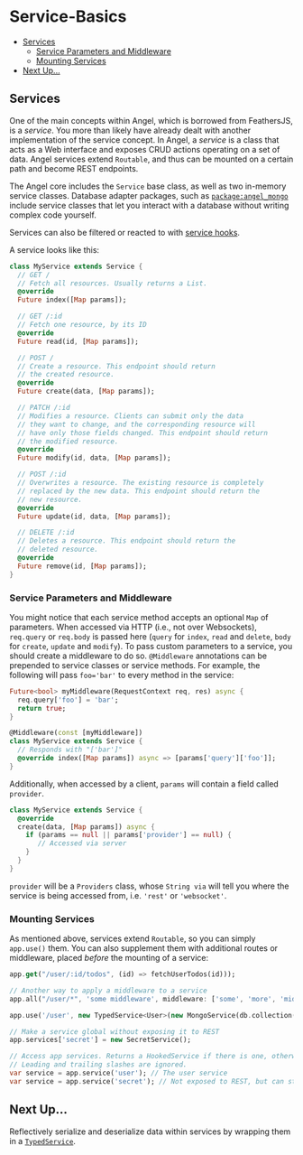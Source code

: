 # Service-Basics

* [Services](service-basics.md#services)
  * [Service Parameters and Middleware](service-basics.md#service-parameters-and-middleware)
  * [Mounting Services](service-basics.md#mounting-services)
* [Next Up...](service-basics.md#next-up)

## Services

One of the main concepts within Angel, which is borrowed from FeathersJS, is a _service_. You more than likely have already dealt with another implementation of the service concept. In Angel, a _service_ is a class that acts as a Web interface and exposes CRUD actions operating on a set of data. Angel services extend `Routable`, and thus can be mounted on a certain path and become REST endpoints.

The Angel core includes the `Service` base class, as well as two in-memory service classes. Database adapter packages, such as [`package:angel_mongo`](https://github.com/angel-dart/mongo) include service classes that let you interact with a database without writing complex code yourself.

Services can also be filtered or reacted to with [service hooks](hooks.md).

A service looks like this:

```dart
class MyService extends Service {
  // GET /
  // Fetch all resources. Usually returns a List.
  @override
  Future index([Map params]);

  // GET /:id
  // Fetch one resource, by its ID
  @override
  Future read(id, [Map params]);

  // POST /
  // Create a resource. This endpoint should return
  // the created resource.
  @override
  Future create(data, [Map params]);

  // PATCH /:id
  // Modifies a resource. Clients can submit only the data
  // they want to change, and the corresponding resource will
  // have only those fields changed. This endpoint should return
  // the modified resource.
  @override
  Future modify(id, data, [Map params]);

  // POST /:id
  // Overwrites a resource. The existing resource is completely
  // replaced by the new data. This endpoint should return the
  // new resource.
  @override 
  Future update(id, data, [Map params]);

  // DELETE /:id
  // Deletes a resource. This endpoint should return the
  // deleted resource.
  @override
  Future remove(id, [Map params]);
}
```

### Service Parameters and Middleware

You might notice that each service method accepts an optional `Map` of parameters. When accessed via HTTP \(i.e., not over Websockets\), `req.query` or `req.body` is passed here \(`query` for `index`, `read` and `delete`, `body` for `create`, `update` and `modify`\). To pass custom parameters to a service, you should create a middleware to do so. `@Middleware` annotations can be prepended to service classes or service methods. For example, the following will pass `foo='bar'` to every method in the service:

```dart
Future<bool> myMiddleware(RequestContext req, res) async {
  req.query['foo'] = 'bar';
  return true;
}

@Middleware(const [myMiddleware])
class MyService extends Service {
  // Responds with "['bar']"
  @override index([Map params]) async => [params['query']['foo']];
}
```

Additionally, when accessed by a client, `params` will contain a field called `provider`.

```dart
class MyService extends Service {
  @override
  create(data, [Map params]) async {
    if (params == null || params['provider'] == null) {
       // Accessed via server
    }
  }
}
```

`provider` will be a `Providers` class, whose `String via` will tell you where the service is being accessed from, i.e. `'rest'` or `'websocket'`.

### Mounting Services

As mentioned above, services extend `Routable`, so you can simply `app.use()` them. You can also supplement them with additional routes or middleware, placed _before_ the mounting of a service:

```dart
app.get("/user/:id/todos", (id) => fetchUserTodos(id)));

// Another way to apply a middleware to a service
app.all("/user/*", 'some middleware', middleware: ['some', 'more', 'middleware']);

app.use('/user', new TypedService<User>(new MongoService(db.collection("users"))));

// Make a service global without exposing it to REST
app.services['secret'] = new SecretService();

// Access app services. Returns a HookedService if there is one, otherwise just the plain service.
// Leading and trailing slashes are ignored.
var service = app.service('user'); // The user service
var service = app.service('secret'); // Not exposed to REST, but can still be used easily
```

## Next Up...

Reflectively serialize and deserialize data within services by wrapping them in a [`TypedService`](typedservice.md).


